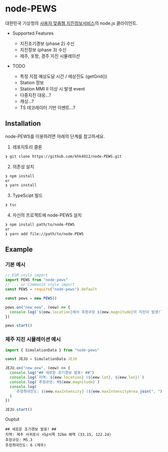 # node-PEWS

대한민국 기상청의 [사용자 맞춤형 지진정보서비스](https://www.weather.go.kr/pews/)의 node.js 클라이언트.

- Supported Features

  - 지진조기경보 (phase 2) 수신
  - 지진정보 (phase 3) 수신
  - 제주, 포항, 경주 지진 시뮬레이션

- TODO
  - 특정 지점 예상도달 시간 / 에상진도 (getGrid())
  - Station 정보
  - Station MMI II 이상 시 발생 event
  - 다중지진 대응...?
  - 캐싱...?
  - TS 데코레이터 기반 이벤트...?

## Installation

node-PEWS를 이용하려면 아래의 단계를 참고하세요.

1. 레포지토리 클론

```bash
❯ git clone https://github.com/khk4912/node-PEWS.git
```

2. 의존성 설치

```bash
❯ npm install
or
❯ yarn install
```

3. TypeScipt 빌드

```bash
❯ tsc
```

4. 자신의 프로젝트에 node-PEWS 설치

```bash
❯ npm install path/to/node-PEWS
or
❯ yarn add file://path/to/node-PEWS
```

## Example

### 기본 예시

```typescript
// ESM style import
import PEWS from "node-pews"
// ... or CommonJS style import
const PEWS = require("node-pews").default

const pews = new PEWS()

pews.on("new_eew", (eew) => {
  console.log(`${eew.location}에서 추정규모 ${eew.magnitude}의 지진이 발생!`)
})

pews.start()
```

### 제주 지진 시뮬레이션 예시

```typescript
import { SimulationData } from "node-pews"

const JEJU = SimulationData.JEJU

JEJU.on("new_eew", (eew) => {
  console.log("## 새로운 조기경보 발표! ##")
  console.log(`지역: ${eew.location} (${eew.lat}, ${eew.lon})`)
  console.log(`추정규모: M${eew.magnitude}`)
  console.log(
    `추정최대진도: ${eew.maxIntensity} (${eew.maxIntensityArea.join(", ")})`
  )
})

JEJU.start()
```

Ouptut

```
## 새로운 조기경보 발표! ##
지역: 제주 서귀포시 서남서쪽 32km 해역 (33.15, 122.24)
추정규모: M5.3
추정최대진도: 6 (제주)
```
